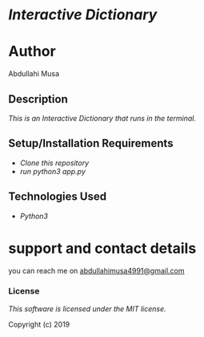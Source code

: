 # _Interactive Dictionary_

# Author

Abdullahi Musa

## Description

_This is an _Interactive Dictionary that runs in the terminal_._

## Setup/Installation Requirements

- _Clone this repository_
- _run python3 app.py_

## Technologies Used

- _Python3_


# support and contact details

you can reach me on abdullahimusa4991@gmail.com

### License

_This software is licensed under the MIT license._

Copyright (c) 2019
